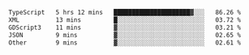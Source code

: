 <!--START_SECTION:waka-->

```txt
TypeScript   5 hrs 12 mins   █████████████████████▓░░░   86.26 %
XML          13 mins         █░░░░░░░░░░░░░░░░░░░░░░░░   03.72 %
GDScript3    11 mins         ▓░░░░░░░░░░░░░░░░░░░░░░░░   03.21 %
JSON         9 mins          ▓░░░░░░░░░░░░░░░░░░░░░░░░   02.65 %
Other        9 mins          ▓░░░░░░░░░░░░░░░░░░░░░░░░   02.61 %
```

<!--END_SECTION:waka-->